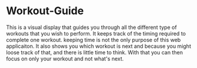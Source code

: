 # Workout-Guide

This is a visual display that guides you through all the different 
type of workouts that you wish to perform. It keeps track of the timing
required to complete one workout.
keeping time is not the only purpose of this web applicaiton.
It also shows you which workout is next and because you might loose track of that, and 
there is little time to think. With that you can then focus on only your workout
and not what's next.

